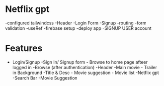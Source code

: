 # Netflix gpt

-configured tailwindcss
-Header
-Login Form
-Signup
-routing
-form validation -useRef
-firebase setup
-deploy app
-SIGNUP USER account

# Features

- Login/Signup
  -Sign In/ Signup form - Browse to home page afteer logged in
  -Browse (after authentication)
  -Header
  -Main movie - Trailer in Background
  -Title & Desc - Movie suggestion - Movie list
  -Netflix gpt
  -Search Bar
  -Movie Suggestion

